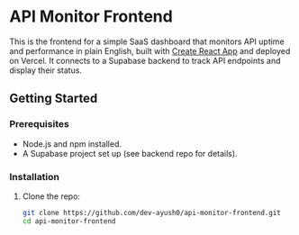 # API Monitor Frontend

This is the frontend for a simple SaaS dashboard that monitors API uptime and performance in plain English, built with [Create React App](https://github.com/facebook/create-react-app) and deployed on Vercel. It connects to a Supabase backend to track API endpoints and display their status.

## Getting Started

### Prerequisites
- Node.js and npm installed.
- A Supabase project set up (see backend repo for details).

### Installation
1. Clone the repo:
   ```bash
   git clone https://github.com/dev-ayush0/api-monitor-frontend.git
   cd api-monitor-frontend